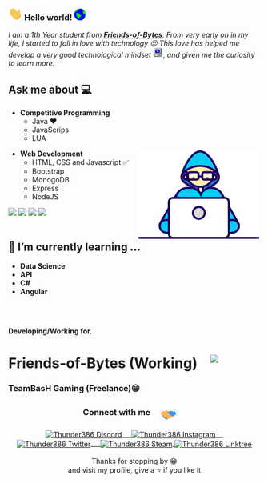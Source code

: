 ### <img src="https://github.com/Thunder386/Thunder386/blob/main/Hi.gif" width="28px"> Hello world!&nbsp;<img src="https://github.com/Thunder386/Thunder386/blob/main/Earth.gif" width="24px">
<em>I am a 1th Year student from <a href="https://friends-of-bytes.com"><b>Friends-of-Bytes</b></a>. From very early on in my life, I started to fall in love with technology 😍 This love has helped me develop a very good technological mindset <img src="https://github.com/Thunder386/Thunder386/blob/main/PC.gif" height="20px"/>, and given me the curiosity to learn more.</em>
 <br/>
## Ask me about :computer: 
- **Competitive Programming**
	- Java ❤️ 
	- JavaScrips
	- LUA

<img align="right" src="https://github.com/Thunder386/Thunder386/blob/main/Developer.gif"/>

- **Web Development**
	- HTML, CSS and Javascript :white_check_mark:
	- Bootstrap
	- MonogoDB
	- Express
	- NodeJS 


<code><a href="https://www.mysql.com/" target="_blank"><img height="50" src="https://www.vectorlogo.zone/logos/mysql/mysql-horizontal.svg"></a></code>
<code><a href="https://www.linux.org/" target="_blank"><img height="50" src="https://www.vectorlogo.zone/logos/linux/linux-ar21.svg"></a></code>
<code><a href="https://lua.org/" target="_blank"><img height="50" src="https://www.vectorlogo.zone/logos/lua/lua-ar21.svg"></a></code>
<code><a href="https://www.html.com/" target="_blank"><img height="50" src="https://www.vectorlogo.zone/logos/w3_html5/w3_html5-ar21.svg"></a></code>
<br/><br/>

## 🌱 I’m currently learning ...
- **Data Science**
- **API**
- **C#**
- **Angular**
<br/>
  <br/>
  
**Developing/Working for.**
<h1 href="friends-of-bytes.com">Friends-of-Bytes (Working)
<img href="friends-of-bytes.com" align="right" width="100px" border-radius="90px" src="https://www.friends-of-bytes.com/wp-content/themes/fob-orange-child/images/fob-logo.svg"/>	
	</h1>
	
<h3 href="teambash.de">TeamBasH Gaming (Freelance)😁</h3>
	
<div align="center">
  <h3 align="center">Connect with me<img align="center" src="https://github.com/Thunder386/Thunder386/blob/main/Handshake.gif" height="33px" /></h3> 
</div>
<p align="center">
 <a href="https://discord.com/users/409378557765353473" target="blank">
  <img align="center" alt="Thunder386 Discord" width="30px" src="https://www.vectorlogo.zone/logos/discordapp/discordapp-icon.svg" /> &nbsp; &nbsp;
 </a>
 <a href="https://www.instagram.com/andre.d_kt/" target="blank">
  <img align="center" alt="Thunder386 Instagram" width="30px" src="https://www.vectorlogo.zone/logos/instagram/instagram-icon.svg" /> &nbsp; &nbsp;
 </a>
 <a href="https://twitter.com/thunder3864" target="blank">
  <img align="center" alt="Thunder386 Twitter" width="30px" src="https://www.vectorlogo.zone/logos/twitter/twitter-official.svg" /> &nbsp; &nbsp;
 </a>
 <a href="https://steamcommunity.com/id/thunder386/" target="blank">
  <img align="center" alt="Thunder386 Steam" width="30px" src="https://www.vectorlogo.zone/logos/steampowered/steampowered-icon.svg" />
 </a> 
	
 <a href="https://link.andredingfelder.de" target="blank">
  <img align="center" alt="Thunder386 Linktree" width="30px" src="https://cdn.worldvectorlogo.com/logos/linktree-2.svg" />
 </a> 
  <br/>
  <br/>
  Thanks for stopping by 😁<br/>
and visit my profile, give a ⭐️ if you like it</p>
